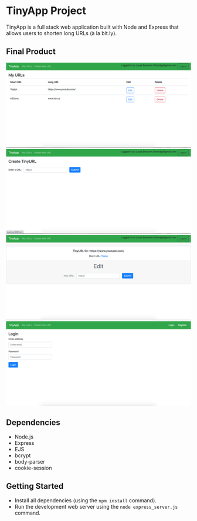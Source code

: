 # TinyApp Project

TinyApp is a full stack web application built with Node and Express that allows users to shorten long URLs (à la bit.ly).

## Final Product

!["Screenshot of Urls page"](https://github.com/Lucaskitteridge/tinyapp/blob/master/docs/MyUrls.png?raw=true)
![Screenshot of New Url Page](https://github.com/Lucaskitteridge/tinyapp/blob/master/docs/CreateNewUrlPage.png?raw=true)
!["Screenshot of Edit page"](https://github.com/Lucaskitteridge/tinyapp/blob/master/docs/EditPage.png?raw=true)
!["Screenshot of Login page"](https://github.com/Lucaskitteridge/tinyapp/blob/master/docs/Login.png?raw=true)

## Dependencies

- Node.js
- Express
- EJS
- bcrypt
- body-parser
- cookie-session

## Getting Started

- Install all dependencies (using the `npm install` command).
- Run the development web server using the `node express_server.js` command.